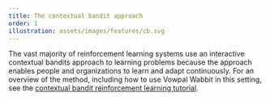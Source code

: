```yaml
---
title: The contextual bandit approach
order: 1
illustration: assets/images/features/cb.svg
---
```


The vast majority of reinforcement learning systems use an interactive contextual bandits approach to learning problems because the approach enables people and organizations to learn and adapt continuously. For an overview of the method, including how to use Vowpal Wabbit in this setting, see the [contextual bandit reinforcement learning tutorial](../tutorials/contextual_bandits.html).
